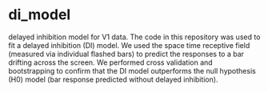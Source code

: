 # di_model
delayed inhibition model for V1 data.
The code in this repository was used to fit a delayed inhibition (DI) model. We used the space time receptive field (measured via individual flashed bars) to predict the responses to a bar drifting across the screen. We performed cross validation and bootstrapping to confirm that the DI model outperforms the null hypothesis (H0) model (bar response predicted without delayed inhibition). 
